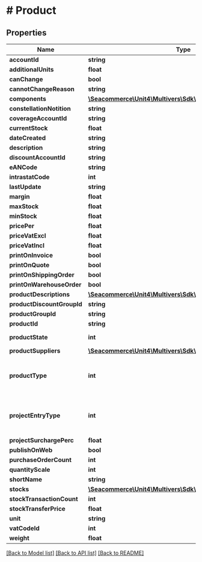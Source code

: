 # # Product

## Properties

Name | Type | Description | Notes
------------ | ------------- | ------------- | -------------
**accountId** | **string** |  | [optional] 
**additionalUnits** | **float** |  | [optional] 
**canChange** | **bool** |  | [optional] 
**cannotChangeReason** | **string** |  | [optional] 
**components** | [**\Seacommerce\Unit4\Multivers\Sdk\Model\Component[]**](Component.md) |  | [optional] 
**constellationNotition** | **string** |  | [optional] 
**coverageAccountId** | **string** |  | [optional] 
**currentStock** | **float** |  | [optional] 
**dateCreated** | **string** |  | [optional] 
**description** | **string** |  | [optional] 
**discountAccountId** | **string** |  | [optional] 
**eANCode** | **string** |  | [optional] 
**intrastatCode** | **int** |  | [optional] 
**lastUpdate** | **string** |  | [optional] 
**margin** | **float** |  | [optional] 
**maxStock** | **float** |  | [optional] 
**minStock** | **float** |  | [optional] 
**pricePer** | **float** |  | [optional] 
**priceVatExcl** | **float** |  | [optional] 
**priceVatIncl** | **float** |  | [optional] 
**printOnInvoice** | **bool** |  | [optional] 
**printOnQuote** | **bool** |  | [optional] 
**printOnShippingOrder** | **bool** |  | [optional] 
**printOnWarehouseOrder** | **bool** |  | [optional] 
**productDescriptions** | [**\Seacommerce\Unit4\Multivers\Sdk\Model\ProductDescription[]**](ProductDescription.md) |  | [optional] 
**productDiscountGroupId** | **string** |  | [optional] 
**productGroupId** | **string** |  | [optional] 
**productId** | **string** |  | 
**productState** | **int** | 0 &#x3D; Active 1 &#x3D; Passive 2 &#x3D; Expiring | [optional] 
**productSuppliers** | [**\Seacommerce\Unit4\Multivers\Sdk\Model\ProductSupplier[]**](ProductSupplier.md) |  | [optional] 
**productType** | **int** | 0 &#x3D; NonStockProduct 1 &#x3D; Text 2 &#x3D; StockProduct 3 &#x3D; Constellation 4 &#x3D; Assembly | [optional] 
**projectEntryType** | **int** | 0 &#x3D; None 1 &#x3D; All 2 &#x3D; OtherAndSubcontractor 3 &#x3D; Other 4 &#x3D; Materials 5 &#x3D; Subcontractor 6 &#x3D; Hours | [optional] 
**projectSurchargePerc** | **float** |  | [optional] 
**publishOnWeb** | **bool** |  | [optional] 
**purchaseOrderCount** | **int** |  | [optional] 
**quantityScale** | **int** |  | [optional] 
**shortName** | **string** |  | 
**stocks** | [**\Seacommerce\Unit4\Multivers\Sdk\Model\Stock[]**](Stock.md) |  | [optional] 
**stockTransactionCount** | **int** |  | [optional] 
**stockTransferPrice** | **float** |  | [optional] 
**unit** | **string** |  | [optional] 
**vatCodeId** | **int** |  | [optional] 
**weight** | **float** |  | [optional] 

[[Back to Model list]](../../README.md#documentation-for-models) [[Back to API list]](../../README.md#documentation-for-api-endpoints) [[Back to README]](../../README.md)


